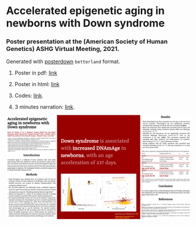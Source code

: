 # Accelerated epigenetic aging in newborns with Down syndrome  

### Poster presentation at the (American Society of Human Genetics) ASHG Virtual Meeting, 2021.  

Generated with [posterdown](https://github.com/brentthorne/posterdown) `betterland` format.    

1. Poster in pdf: [link](https://github.com/XUKEREN/ashg_EpigeneticClock/blob/main/3689_KerenXu.pdf)  
   
1. Poster in html: [link]()

1. Codes: [link](https://github.com/XUKEREN/ashg_EpigeneticClock/blob/main/epigenetic_age.Rmd).

1. 3 minutes narration: [link](https://github.com/XUKEREN/ashg_EpigeneticClock/blob/main/3689_KerenXu.mp3).  

![](poster.png)